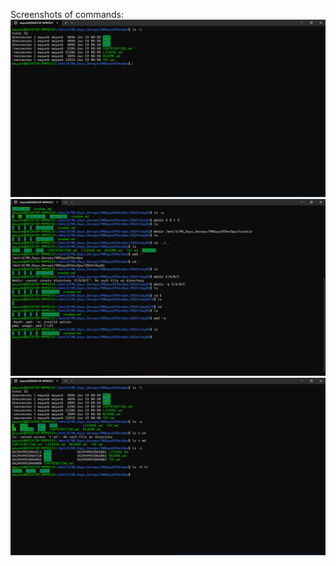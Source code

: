 Screenshots of commands:
![Screenshot 1: ls commands](<Screenshot1.png>) ![Screenshot 2: pwd and cd commands](<Screenshot2.png>) ![screenshots 3: mkdir commands](<Screenshot3.png>)
